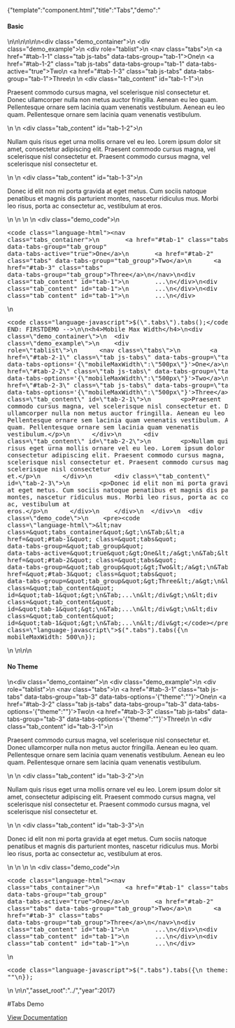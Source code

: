 {"template":"component.html","title":"Tabs","demo":"<h4>Basic</h4>\n\n<!-- START: FIRSTDEMO -->\n\n<style>\n  .tabs { overflow: hidden; }\n</style>\n\n<div class=\"demo_container\">\n  <div class=\"demo_example\">\n    <div role=\"tablist\">\n      <nav class=\"tabs\">\n        <a href=\"#tab-1-1\" class=\"tab js-tabs\" data-tabs-group=\"tab-1\">One</a>\n        <a href=\"#tab-1-2\" class=\"tab js-tabs\" data-tabs-group=\"tab-1\" data-tabs-active=\"true\">Two</a>\n        <a href=\"#tab-1-3\" class=\"tab js-tabs\" data-tabs-group=\"tab-1\">Three</a>\n      </nav>\n      <div class=\"tab_content\" id=\"tab-1-1\">\n        <p>Praesent commodo cursus magna, vel scelerisque nisl consectetur et. Donec ullamcorper nulla non metus auctor fringilla. Aenean eu leo quam. Pellentesque ornare sem lacinia quam venenatis vestibulum. Aenean eu leo quam. Pellentesque ornare sem lacinia quam venenatis vestibulum.</p>\n      </div>\n      <div class=\"tab_content\" id=\"tab-1-2\">\n        <p>Nullam quis risus eget urna mollis ornare vel eu leo. Lorem ipsum dolor sit amet, consectetur adipiscing elit. Praesent commodo cursus magna, vel scelerisque nisl consectetur et. Praesent commodo cursus magna, vel scelerisque nisl consectetur et.</p>\n      </div>\n      <div class=\"tab_content\" id=\"tab-1-3\">\n        <p>Donec id elit non mi porta gravida at eget metus. Cum sociis natoque penatibus et magnis dis parturient montes, nascetur ridiculus mus. Morbi leo risus, porta ac consectetur ac, vestibulum at eros.</p>\n      </div>\n    </div>\n  </div>\n  <div class=\"demo_code\">\n    <pre><code class=\"language-html\">&lt;nav class=&quot;tabs_container&quot;&gt;\n&Tab;&lt;a href=&quot;#tab-1&quot; class=&quot;tabs&quot; data-tabs-group=&quot;tab_group&quot; data-tabs-active=&quot;true&quot;&gt;One&lt;/a&gt;\n&Tab;&lt;a href=&quot;#tab-2&quot; class=&quot;tabs&quot; data-tabs-group=&quot;tab_group&quot;&gt;Two&lt;/a&gt;\n&Tab;&lt;a href=&quot;#tab-3&quot; class=&quot;tabs&quot; data-tabs-group=&quot;tab_group&quot;&gt;Three&lt;/a&gt;\n&lt;/nav&gt;\n&lt;div class=&quot;tab_content&quot; id=&quot;tab-1&quot;&gt;\n&Tab;...\n&lt;/div&gt;\n&lt;div class=&quot;tab_content&quot; id=&quot;tab-1&quot;&gt;\n&Tab;...\n&lt;/div&gt;\n&lt;div class=&quot;tab_content&quot; id=&quot;tab-1&quot;&gt;\n&Tab;...\n&lt;/div&gt;</code></pre>\n    <pre><code class=\"language-javascript\">$(\".tabs\").tabs();</code></pre>\n  </div>\n</div>\n\n<!-- END: FIRSTDEMO -->\n\n<h4>Mobile Max Width</h4>\n<div class=\"demo_container\">\n  <div class=\"demo_example\">\n    <div role=\"tablist\">\n      <nav class=\"tabs\">\n        <a href=\"#tab-2-1\" class=\"tab js-tabs\" data-tabs-group=\"tab-2\" data-tabs-options='{\"mobileMaxWidth\":\"500px\"}'>One</a>\n        <a href=\"#tab-2-2\" class=\"tab js-tabs\" data-tabs-group=\"tab-2\" data-tabs-options='{\"mobileMaxWidth\":\"500px\"}'>Two</a>\n        <a href=\"#tab-2-3\" class=\"tab js-tabs\" data-tabs-group=\"tab-2\" data-tabs-options='{\"mobileMaxWidth\":\"500px\"}'>Three</a>\n      </nav>\n      <div class=\"tab_content\" id=\"tab-2-1\">\n        <p>Praesent commodo cursus magna, vel scelerisque nisl consectetur et. Donec ullamcorper nulla non metus auctor fringilla. Aenean eu leo quam. Pellentesque ornare sem lacinia quam venenatis vestibulum. Aenean eu leo quam. Pellentesque ornare sem lacinia quam venenatis vestibulum.</p>\n      </div>\n      <div class=\"tab_content\" id=\"tab-2-2\">\n        <p>Nullam quis risus eget urna mollis ornare vel eu leo. Lorem ipsum dolor sit amet, consectetur adipiscing elit. Praesent commodo cursus magna, vel scelerisque nisl consectetur et. Praesent commodo cursus magna, vel scelerisque nisl consectetur et.</p>\n      </div>\n      <div class=\"tab_content\" id=\"tab-2-3\">\n        <p>Donec id elit non mi porta gravida at eget metus. Cum sociis natoque penatibus et magnis dis parturient montes, nascetur ridiculus mus. Morbi leo risus, porta ac consectetur ac, vestibulum at eros.</p>\n      </div>\n    </div>\n  </div>\n  <div class=\"demo_code\">\n    <pre><code class=\"language-html\">&lt;nav class=&quot;tabs_container&quot;&gt;\n&Tab;&lt;a href=&quot;#tab-1&quot; class=&quot;tabs&quot; data-tabs-group=&quot;tab_group&quot; data-tabs-active=&quot;true&quot;&gt;One&lt;/a&gt;\n&Tab;&lt;a href=&quot;#tab-2&quot; class=&quot;tabs&quot; data-tabs-group=&quot;tab_group&quot;&gt;Two&lt;/a&gt;\n&Tab;&lt;a href=&quot;#tab-3&quot; class=&quot;tabs&quot; data-tabs-group=&quot;tab_group&quot;&gt;Three&lt;/a&gt;\n&lt;/nav&gt;\n&lt;div class=&quot;tab_content&quot; id=&quot;tab-1&quot;&gt;\n&Tab;...\n&lt;/div&gt;\n&lt;div class=&quot;tab_content&quot; id=&quot;tab-1&quot;&gt;\n&Tab;...\n&lt;/div&gt;\n&lt;div class=&quot;tab_content&quot; id=&quot;tab-1&quot;&gt;\n&Tab;...\n&lt;/div&gt;</code></pre>\n    <pre><code class=\"language-javascript\">$(\".tabs\").tabs({\n  mobileMaxWidth: 500\n});</code></pre>\n  </div>\n</div>\n\n<h4>No Theme</h4>\n<div class=\"demo_container\">\n  <div class=\"demo_example\">\n    <div role=\"tablist\">\n      <nav class=\"tabs\">\n        <a href=\"#tab-3-1\" class=\"tab js-tabs\" data-tabs-group=\"tab-3\" data-tabs-options='{\"theme\":\"\"}'>One</a>\n        <a href=\"#tab-3-2\" class=\"tab js-tabs\" data-tabs-group=\"tab-3\" data-tabs-options='{\"theme\":\"\"}'>Two</a>\n        <a href=\"#tab-3-3\" class=\"tab js-tabs\" data-tabs-group=\"tab-3\" data-tabs-options='{\"theme\":\"\"}'>Three</a>\n      </nav>\n      <div class=\"tab_content\" id=\"tab-3-1\">\n        <p>Praesent commodo cursus magna, vel scelerisque nisl consectetur et. Donec ullamcorper nulla non metus auctor fringilla. Aenean eu leo quam. Pellentesque ornare sem lacinia quam venenatis vestibulum. Aenean eu leo quam. Pellentesque ornare sem lacinia quam venenatis vestibulum.</p>\n      </div>\n      <div class=\"tab_content\" id=\"tab-3-2\">\n        <p>Nullam quis risus eget urna mollis ornare vel eu leo. Lorem ipsum dolor sit amet, consectetur adipiscing elit. Praesent commodo cursus magna, vel scelerisque nisl consectetur et. Praesent commodo cursus magna, vel scelerisque nisl consectetur et.</p>\n      </div>\n      <div class=\"tab_content\" id=\"tab-3-3\">\n        <p>Donec id elit non mi porta gravida at eget metus. Cum sociis natoque penatibus et magnis dis parturient montes, nascetur ridiculus mus. Morbi leo risus, porta ac consectetur ac, vestibulum at eros.</p>\n      </div>\n    </div>\n  </div>\n  <div class=\"demo_code\">\n    <pre><code class=\"language-html\">&lt;nav class=&quot;tabs_container&quot;&gt;\n&Tab;&lt;a href=&quot;#tab-1&quot; class=&quot;tabs&quot; data-tabs-group=&quot;tab_group&quot; data-tabs-active=&quot;true&quot;&gt;One&lt;/a&gt;\n&Tab;&lt;a href=&quot;#tab-2&quot; class=&quot;tabs&quot; data-tabs-group=&quot;tab_group&quot;&gt;Two&lt;/a&gt;\n&Tab;&lt;a href=&quot;#tab-3&quot; class=&quot;tabs&quot; data-tabs-group=&quot;tab_group&quot;&gt;Three&lt;/a&gt;\n&lt;/nav&gt;\n&lt;div class=&quot;tab_content&quot; id=&quot;tab-1&quot;&gt;\n&Tab;...\n&lt;/div&gt;\n&lt;div class=&quot;tab_content&quot; id=&quot;tab-1&quot;&gt;\n&Tab;...\n&lt;/div&gt;\n&lt;div class=&quot;tab_content&quot; id=&quot;tab-1&quot;&gt;\n&Tab;...\n&lt;/div&gt;</code></pre>\n    <pre><code class=\"language-javascript\">$(\".tabs\").tabs({\n  theme: \"\"\n});</code></pre>\n  </div>\n</div>\n","asset_root":"../","year":2017}

 #Tabs Demo
<p class="back_link"><a href="https://formstone.it/components/tabs">View Documentation</a></p>